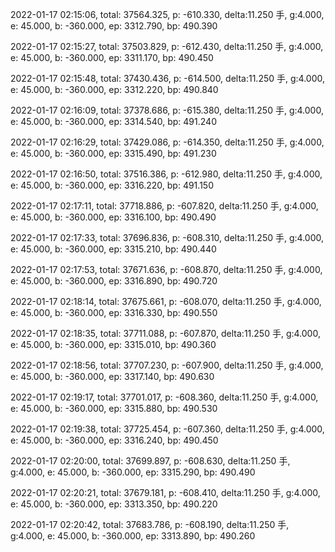 2022-01-17 02:15:06, total: 37564.325, p: -610.330, delta:11.250 手, g:4.000, e: 45.000, b: -360.000, ep: 3312.790, bp: 490.390

2022-01-17 02:15:27, total: 37503.829, p: -612.430, delta:11.250 手, g:4.000, e: 45.000, b: -360.000, ep: 3311.170, bp: 490.450

2022-01-17 02:15:48, total: 37430.436, p: -614.500, delta:11.250 手, g:4.000, e: 45.000, b: -360.000, ep: 3312.220, bp: 490.840

2022-01-17 02:16:09, total: 37378.686, p: -615.380, delta:11.250 手, g:4.000, e: 45.000, b: -360.000, ep: 3314.540, bp: 491.240

2022-01-17 02:16:29, total: 37429.086, p: -614.350, delta:11.250 手, g:4.000, e: 45.000, b: -360.000, ep: 3315.490, bp: 491.230

2022-01-17 02:16:50, total: 37516.386, p: -612.980, delta:11.250 手, g:4.000, e: 45.000, b: -360.000, ep: 3316.220, bp: 491.150

2022-01-17 02:17:11, total: 37718.886, p: -607.820, delta:11.250 手, g:4.000, e: 45.000, b: -360.000, ep: 3316.100, bp: 490.490

2022-01-17 02:17:33, total: 37696.836, p: -608.310, delta:11.250 手, g:4.000, e: 45.000, b: -360.000, ep: 3315.210, bp: 490.440

2022-01-17 02:17:53, total: 37671.636, p: -608.870, delta:11.250 手, g:4.000, e: 45.000, b: -360.000, ep: 3316.890, bp: 490.720

2022-01-17 02:18:14, total: 37675.661, p: -608.070, delta:11.250 手, g:4.000, e: 45.000, b: -360.000, ep: 3316.330, bp: 490.550

2022-01-17 02:18:35, total: 37711.088, p: -607.870, delta:11.250 手, g:4.000, e: 45.000, b: -360.000, ep: 3315.010, bp: 490.360

2022-01-17 02:18:56, total: 37707.230, p: -607.900, delta:11.250 手, g:4.000, e: 45.000, b: -360.000, ep: 3317.140, bp: 490.630

2022-01-17 02:19:17, total: 37701.017, p: -608.360, delta:11.250 手, g:4.000, e: 45.000, b: -360.000, ep: 3315.880, bp: 490.530

2022-01-17 02:19:38, total: 37725.454, p: -607.360, delta:11.250 手, g:4.000, e: 45.000, b: -360.000, ep: 3316.240, bp: 490.450

2022-01-17 02:20:00, total: 37699.897, p: -608.630, delta:11.250 手, g:4.000, e: 45.000, b: -360.000, ep: 3315.290, bp: 490.490

2022-01-17 02:20:21, total: 37679.181, p: -608.410, delta:11.250 手, g:4.000, e: 45.000, b: -360.000, ep: 3313.350, bp: 490.220

2022-01-17 02:20:42, total: 37683.786, p: -608.190, delta:11.250 手, g:4.000, e: 45.000, b: -360.000, ep: 3313.890, bp: 490.260